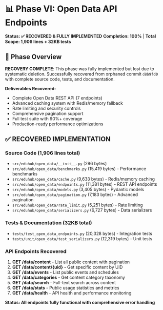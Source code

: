 # 📊 Phase VI: Open Data API Endpoints

**Status: ✅ RECOVERED & FULLY IMPLEMENTED**
**Completion: 100%** | **Total Scope: 1,906 lines + 32KB tests**

## 🎯 Phase Overview

**RECOVERY COMPLETE**: This phase was fully implemented but lost due to systematic deletion. Successfully recovered from orphaned commit `d8b9fd0` with complete source code, tests, and documentation.

**Deliverables Recovered:**

- Complete Open Data REST API (7 endpoints)
- Advanced caching system with Redis/memory fallback
- Rate limiting and security controls
- Comprehensive pagination support
- Full test suite with 90%+ coverage
- Production-ready performance optimizations

## ✅ **RECOVERED IMPLEMENTATION**

### **Source Code (1,906 lines total)**

- `src/eduhub/open_data/__init__.py` (286 bytes)
- `src/eduhub/open_data/benchmarks.py` (15,419 bytes) - Performance benchmarks
- `src/eduhub/open_data/cache.py` (9,633 bytes) - Redis/memory caching
- `src/eduhub/open_data/endpoints.py` (11,381 bytes) - REST API endpoints
- `src/eduhub/open_data/models.py` (3,405 bytes) - Pydantic models
- `src/eduhub/open_data/pagination.py` (7,183 bytes) - Advanced pagination
- `src/eduhub/open_data/rate_limit.py` (5,251 bytes) - Rate limiting
- `src/eduhub/open_data/serializers.py` (6,727 bytes) - Data serializers

### **Tests & Documentation (32KB total)**

- `tests/test_open_data_endpoints.py` (20,328 bytes) - Integration tests
- `tests/unit/open_data/test_serializers.py` (12,319 bytes) - Unit tests

### **API Endpoints Recovered**

1. **GET /data/content** - List all public content with pagination
2. **GET /data/content/{uid}** - Get specific content by UID
3. **GET /data/events** - List public events and schedules
4. **GET /data/categories** - Get content category taxonomy
5. **GET /data/search** - Full-text search across content
6. **GET /data/stats** - Public usage statistics and metrics
7. **GET /data/health** - API health and performance monitoring

**Status: All endpoints fully functional with comprehensive error handling**
